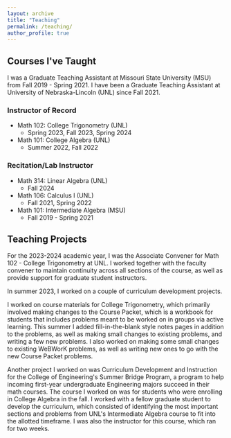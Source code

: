 ```yaml
---
layout: archive
title: "Teaching"
permalink: /teaching/
author_profile: true
---
```


## Courses I've Taught

I was a Graduate Teaching Assistant at Missouri State University (MSU) from Fall 2019 - Spring 2021. I have been a Graduate Teaching Assistant at University of Nebraska-Lincoln (UNL) since Fall 2021.

### Instructor of Record
* Math 102: College Trigonometry (UNL)
  * Spring 2023, Fall 2023, Spring 2024
* Math 101: College Algebra (UNL)
  * Summer 2022, Fall 2022
    
### Recitation/Lab Instructor
* Math 314: Linear Algebra (UNL)
  * Fall 2024
* Math 106: Calculus I (UNL)
  * Fall 2021, Spring 2022
* Math 101: Intermediate Algebra (MSU)
  * Fall 2019 - Spring 2021
 
## Teaching Projects
For the 2023-2024 academic year, I was the Associate Convener for Math 102 - College Trigonometry at UNL. I worked together with the faculty convener to maintain continuity across all sections of the course, as well as provide support for graduate student instructors.

In summer 2023, I worked on a couple of curriculum development projects.

I worked on course materials for College Trigonometry, which primarily involved making changes to the Course Packet, which is a workbook for students that includes problems meant to be worked on in groups via active learning. This summer I added fill-in-the-blank style notes pages in addition to the problems, as well as making small changes to existing problems, and writing a few new problems. I also worked on making some small changes to existing WeBWorK problems, as well as writing new ones to go with the new Course Packet problems.

Another project I worked on was Curriculum Development and Instruction for the College of Engineering's Summer Bridge Program, a program to help incoming first-year undergraduate Engineering majors succeed in their math courses. The course I worked on was for students who were enrolling in College Algebra in the fall. I worked with a fellow graduate student to develop the curriculum, which consisted of identifying the most important sections and problems from UNL's Intermediate Algebra course to fit into the allotted timeframe. I was also the instructor for this course, which ran for two weeks.
